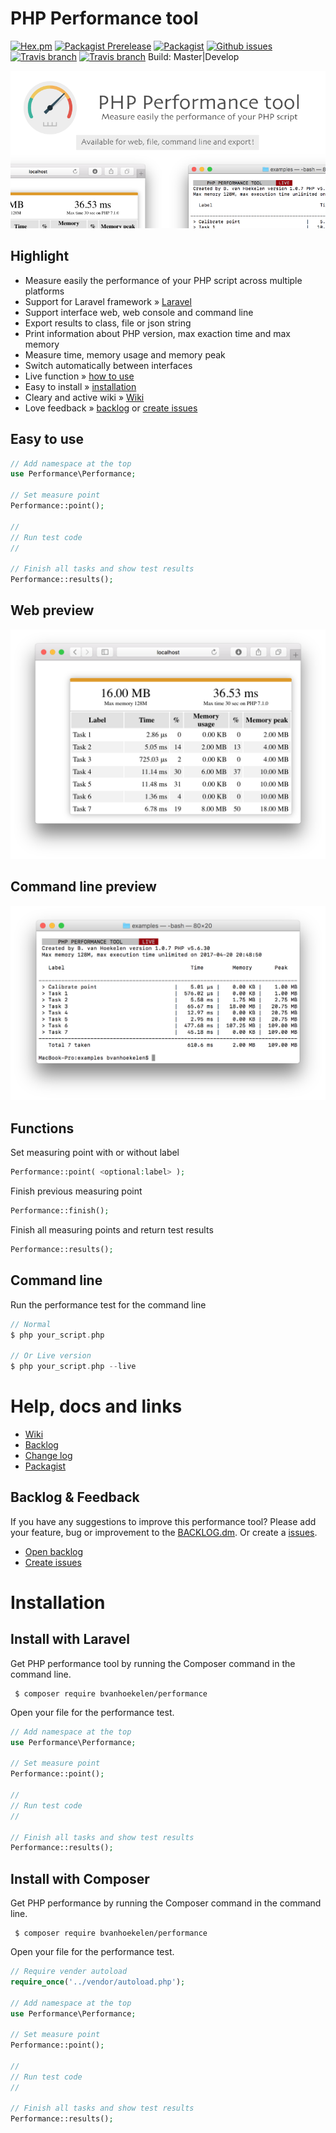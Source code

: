 # PHP Performance tool

[![Hex.pm](https://img.shields.io/hexpm/l/plug.svg?maxAge=2592000&style=flat-square)](https://github.com/bvanhoekelen/performance/blob/master/LICENSE)
[![Packagist Prerelease](https://img.shields.io/packagist/vpre/bvanhoekelen/performance.svg?style=flat-square)](https://packagist.org/packages/bvanhoekelen/performance)
[![Packagist](https://img.shields.io/packagist/dt/bvanhoekelen/performance.svg?style=flat-square)](https://packagist.org/packages/bvanhoekelen/performance)
[![Github issues](https://img.shields.io/github/issues/bvanhoekelen/performance.svg?style=flat-square)](https://github.com/bvanhoekelen/performance/issues)
[![Travis branch](https://img.shields.io/travis/bvanhoekelen/performance/master.svg?style=flat-square)](https://travis-ci.org/bvanhoekelen/performance)
[![Travis branch](https://img.shields.io/travis/bvanhoekelen/performance/develop.svg?style=flat-square)](https://travis-ci.org/bvanhoekelen/performance) Build: Master|Develop

<p align="center"><img src="/assets/raw/php-performance-tool.png" alt="PHP performance tool" /></p>

## Highlight
- Measure easily the performance of your PHP script across multiple platforms
- Support for Laravel framework » [Laravel](https://laravel.com)
- Support interface web, web console and command line
- Export results to class, file or json string
- Print information about PHP version, max exaction time and max memory
- Measure time, memory usage and memory peak
- Switch automatically between interfaces
- Live function » [how to use](#command-line)
- Easy to install » [installation](#installation)
- Cleary and active wiki » [Wiki](https://github.com/bvanhoekelen/performance/wiki)
- Love feedback » [backlog](https://github.com/bvanhoekelen/performance/blob/master/BACKLOG.md) or [create issues](https://github.com/bvanhoekelen/performance/issues)

## Easy to use
```php
// Add namespace at the top
use Performance\Performance;

// Set measure point
Performance::point();

//
// Run test code
//

// Finish all tasks and show test results
Performance::results();

```

## Web preview
<p align="center"><img src="/assets/raw/php-performance-tool-web-support.png" alt="PHP performance tool for web" /></p>

## Command line preview
<p align="center"><img src="/assets/raw/php-performance-tool-command-line.png" alt="PHP performance tool for command line" /></p>

## Functions
Set measuring point with or without label

```php
Performance::point( <optional:label> );
```

Finish previous measuring point 

```php
Performance::finish();
```

Finish all measuring points and return test results

```php
Performance::results();
```

## Command line

Run the performance test for the command line

```php
// Normal
$ php your_script.php

// Or Live version
$ php your_script.php --live 
```

# Help, docs and links
- [Wiki](https://github.com/bvanhoekelen/performance/wiki)
- [Backlog](https://github.com/bvanhoekelen/performance/blob/master/BACKLOG.md)
- [Change log](https://github.com/bvanhoekelen/performance/blob/master/CHANGELOG.md)
- [Packagist](https://packagist.org/packages/bvanhoekelen/performance)

## Backlog & Feedback
If you have any suggestions to improve this performance tool? Please add your feature, bug or improvement to the [BACKLOG.dm](https://github.com/bvanhoekelen/performance/blob/master/BACKLOG.md). Or create a [issues](https://github.com/bvanhoekelen/performance/issues).
- [Open backlog](https://github.com/bvanhoekelen/performance/blob/master/BACKLOG.md)
- [Create issues](https://github.com/bvanhoekelen/performance/issues)

# Installation

## Install with Laravel
Get PHP performance tool by running the Composer command in the command line. 
```{r, engine='bash', count_lines}
 $ composer require bvanhoekelen/performance
```

Open your file for the performance test.
```php
// Add namespace at the top
use Performance\Performance;

// Set measure point
Performance::point();

//
// Run test code
//

// Finish all tasks and show test results
Performance::results();
```

## Install with Composer
Get PHP performance by running the Composer command in the command line. 
```{r, engine='bash', count_lines}
 $ composer require bvanhoekelen/performance
```

Open your file for the performance test.
```php
// Require vender autoload
require_once('../vendor/autoload.php');

// Add namespace at the top
use Performance\Performance;

// Set measure point
Performance::point();

//
// Run test code
//

// Finish all tasks and show test results
Performance::results();
```
